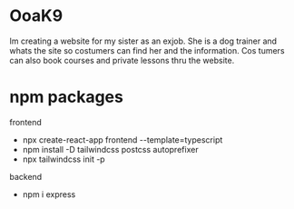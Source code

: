 # OoaK9

Im creating a website for my sister as an exjob. 
She is a dog trainer and whats the site so costumers can find her and the information. Cos tumers can also book courses and private lessons thru the website. 

# npm packages
frontend
- npx create-react-app frontend --template=typescript
- npm install -D tailwindcss postcss autoprefixer
- npx tailwindcss init -p

backend
- npm i express
